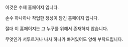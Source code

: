 이것은 수제 홈페이지 입니다.

손수 하나하나 작업한 정성이 담긴 홈페이지 입니다.

절대 이 홈페이지는 그 누구를 위해서 존재하지 않습니다.

무엇인가 서투르거나 나사 하나가 빠져있어도 양해 부탁드립니다.
